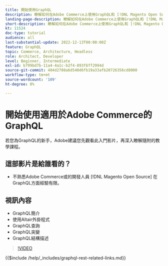 ```yaml
---
title: 開始使用GraphQL
description: 瞭解如何在Adobe Commerce上使用GraphQL和 [!DNL Magento Open Source]. 瞭解如何使用查詢、變動和結構描述。
landing-page-description: 瞭解如何在Adobe Commerce上使用GraphQL和 [!DNL Magento Open Source]. 瞭解如何使用查詢、變動和結構描述。
short-description: 瞭解如何在Adobe Commerce上使用GraphQL和 [!DNL Magento Open Source]. 瞭解如何使用查詢、變動和結構描述。
kt: 11524
doc-type: tutorial
audience: all
last-substantial-update: 2022-12-13T00:00:00Z
feature: GraphQL
topic: Commerce, Architecture, Headless
role: Architect, Developer
level: Beginner, Intermediate
exl-id: b799bd7b-11a4-4a1c-b2f4-893f6ff2994d
source-git-commit: 404d2708a6d540d6fb19a33afb20726356cd8000
workflow-type: tm+mt
source-wordcount: '109'
ht-degree: 0%

---
```


# 開始使用適用於Adobe Commerce的GraphQL

若您為GraphQL的新手，Adobe建議您先觀看此入門影片，再深入瞭解隨附的教學課程。

## 這部影片是給誰看的？

* 不熟悉Adobe Commerce或的開發人員 [!DNL Magento Open Source] 在GraphQL方面經驗有限。

## 視訊內容

* GraphQL簡介
* 使用Altair外掛程式
* GraphQL查詢
* GraphQL突變
* GraphQL結構描述

>[!VIDEO](https://video.tv.adobe.com/v/3412302?quality=12&learn=on)

{{$include /help/_includes/graphql-rest-related-links.md}}
